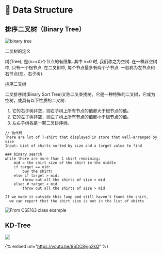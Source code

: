# 🌲 Data Structure

## 排序二叉树（Binary Tree）



![binary tree](https://anran758.github.io/blog/2018/01/10/%E6%B7%B1%E5%85%A5%E5%AD%A6%E4%B9%A0%E4%B9%8B%E6%8E%92%E5%BA%8F%E4%BA%8C%E5%8F%89%E6%A0%91/banner.png)

二叉树的定义

树(Tree), 是(n>=0)个节点的有限集. 其中 n=0 时, 我们称之为空树. 在一棵非空树中, 只有一个根节点. 在二叉树中, 每个节点最多有两个子节点. 一般称为左节点和右节点(左、右子树).



排序二叉树

二叉排序树(Binary Sort Tree)又称二叉查找树，它是一种特殊的二叉树，它或为空树，或具有以下性质的二叉树:

1. 它的右子树非空，则右子树上所有节点的值都大于根节点的值。
2. 它的左子树非空，则左子树上所有节点的值都小于根节点的值。
3. 左右子树各是一颗二叉排序树。

```
// 伪代码
There are lot of T-shirt that displayed in store that well-arranged by size
Input: List of shirts sorted by size and a target value to find

### binary search
while there are more than 1 shirt remaining:
    mid = the shirt size of the shirt in the middle
    if target == mid:
        buy the shirt!
    else if target > mid:
        throw out all the shirts of size < mid
    else: # target < mid
        throw out all the shirts of size > mid

If we made it outside this loop and still haven't found the shirt,
  we can report that the shirt size is not in the list of shirts
```

![From CSE163 class example](https://static.us.edusercontent.com/files/L1acPpljKePoYxYCo2PGaIHB)

## KD-Tree

![](https://static.us.edusercontent.com/files/L4ukDreKA09zhDjayA9dFHyL)

{% embed url="https://youtu.be/9SDC8yip2kQ" %}

